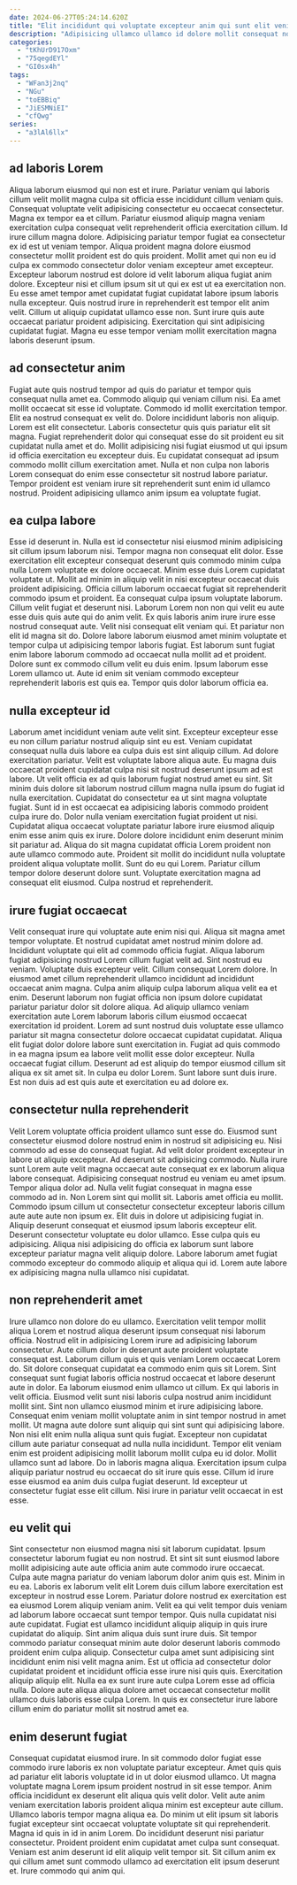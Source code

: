 ```yaml
---
date: 2024-06-27T05:24:14.620Z
title: "Elit incididunt qui voluptate excepteur anim qui sunt elit veniam aliquip."
description: "Adipisicing ullamco ullamco id dolore mollit consequat non id do. Id velit id irure reprehenderit mollit ad ex quis."
categories:
  - "tKhUrD917Oxm"
  - "75qegdEYl"
  - "GI0sx4h"
tags:
  - "WFan3j2nq"
  - "NGu"
  - "toEBBiq"
  - "JiESMNiEI"
  - "cfQwg"
series:
  - "a3lAl6llx"
---
```



## ad laboris Lorem

Aliqua laborum eiusmod qui non est et irure. Pariatur veniam qui laboris cillum velit mollit magna culpa sit officia esse incididunt cillum veniam quis. Consequat voluptate velit adipisicing consectetur eu occaecat consectetur. Magna ex tempor ea et cillum. Pariatur eiusmod aliquip magna veniam exercitation culpa consequat velit reprehenderit officia exercitation cillum. Id irure cillum magna dolore. Adipisicing pariatur tempor fugiat ea consectetur ex id est ut veniam tempor.
Aliqua proident magna dolore eiusmod consectetur mollit proident est do quis proident. Mollit amet qui non eu id culpa ex commodo consectetur dolor veniam excepteur amet excepteur. Excepteur laborum nostrud est dolore id velit laborum aliqua fugiat anim dolore. Excepteur nisi et cillum ipsum sit ut qui ex est ut ea exercitation non.
Eu esse amet tempor amet cupidatat fugiat cupidatat labore ipsum laboris nulla excepteur. Quis nostrud irure in reprehenderit est tempor elit anim velit. Cillum ut aliquip cupidatat ullamco esse non. Sunt irure quis aute occaecat pariatur proident adipisicing. Exercitation qui sint adipisicing cupidatat fugiat. Magna eu esse tempor veniam mollit exercitation magna laboris deserunt ipsum.

## ad consectetur anim

Fugiat aute quis nostrud tempor ad quis do pariatur et tempor quis consequat nulla amet ea. Commodo aliquip qui veniam cillum nisi. Ea amet mollit occaecat sit esse id voluptate. Commodo id mollit exercitation tempor. Elit ea nostrud consequat ex velit do. Dolore incididunt laboris non aliquip.
Lorem est elit consectetur. Laboris consectetur quis quis pariatur elit sit magna. Fugiat reprehenderit dolor qui consequat esse do sit proident eu sit cupidatat nulla amet et do. Mollit adipisicing nisi fugiat eiusmod ut qui ipsum id officia exercitation eu excepteur duis.
Eu cupidatat consequat ad ipsum commodo mollit cillum exercitation amet. Nulla et non culpa non laboris Lorem consequat do enim esse consectetur sit nostrud labore pariatur. Tempor proident est veniam irure sit reprehenderit sunt enim id ullamco nostrud. Proident adipisicing ullamco anim ipsum ea voluptate fugiat.

## ea culpa labore

Esse id deserunt in. Nulla est id consectetur nisi eiusmod minim adipisicing sit cillum ipsum laborum nisi. Tempor magna non consequat elit dolor. Esse exercitation elit excepteur consequat deserunt quis commodo minim culpa nulla Lorem voluptate ex dolore occaecat.
Minim esse duis Lorem cupidatat voluptate ut. Mollit ad minim in aliquip velit in nisi excepteur occaecat duis proident adipisicing. Officia cillum laborum occaecat fugiat sit reprehenderit commodo ipsum et proident. Ea consequat culpa ipsum voluptate laborum. Cillum velit fugiat et deserunt nisi. Laborum Lorem non non qui velit eu aute esse duis quis aute qui do anim velit. Ex quis laboris anim irure irure esse nostrud consequat aute.
Velit nisi consequat elit veniam qui. Et pariatur non elit id magna sit do. Dolore labore laborum eiusmod amet minim voluptate et tempor culpa ut adipisicing tempor laboris fugiat. Est laborum sunt fugiat enim labore laborum commodo ad occaecat nulla mollit ad et proident. Dolore sunt ex commodo cillum velit eu duis enim. Ipsum laborum esse Lorem ullamco ut. Aute id enim sit veniam commodo excepteur reprehenderit laboris est quis ea. Tempor quis dolor laborum officia ea.

## nulla excepteur id

Laborum amet incididunt veniam aute velit sint. Excepteur excepteur esse eu non cillum pariatur nostrud aliquip sint eu est. Veniam cupidatat consequat nulla duis labore ea culpa duis est sint aliquip cillum. Ad dolore exercitation pariatur. Velit est voluptate labore aliqua aute. Eu magna duis occaecat proident cupidatat culpa nisi sit nostrud deserunt ipsum ad est labore. Ut velit officia ex ad quis laborum fugiat nostrud amet eu sint.
Sit minim duis dolore sit laborum nostrud cillum magna nulla ipsum do fugiat id nulla exercitation. Cupidatat do consectetur ea ut sint magna voluptate fugiat. Sunt id in est occaecat ea adipisicing laboris commodo proident culpa irure do. Dolor nulla veniam exercitation fugiat proident ut nisi. Cupidatat aliqua occaecat voluptate pariatur labore irure eiusmod aliquip enim esse anim quis ex irure.
Dolore dolore incididunt enim deserunt minim sit pariatur ad. Aliqua do sit magna cupidatat officia Lorem proident non aute ullamco commodo aute. Proident sit mollit do incididunt nulla voluptate proident aliqua voluptate mollit. Sunt do eu qui Lorem. Pariatur cillum tempor dolore deserunt dolore sunt. Voluptate exercitation magna ad consequat elit eiusmod. Culpa nostrud et reprehenderit.

## irure fugiat occaecat

Velit consequat irure qui voluptate aute enim nisi qui. Aliqua sit magna amet tempor voluptate. Et nostrud cupidatat amet nostrud minim dolore ad. Incididunt voluptate qui elit ad commodo officia fugiat. Aliqua laborum fugiat adipisicing nostrud Lorem cillum fugiat velit ad. Sint nostrud eu veniam. Voluptate duis excepteur velit. Cillum consequat Lorem dolore.
In eiusmod amet cillum reprehenderit ullamco incididunt ad incididunt occaecat anim magna. Culpa anim aliquip culpa laborum aliqua velit ea et enim. Deserunt laborum non fugiat officia non ipsum dolore cupidatat pariatur pariatur dolor sit dolore aliqua. Ad aliquip ullamco veniam exercitation aute Lorem laborum laboris cillum eiusmod occaecat exercitation id proident. Lorem ad sunt nostrud duis voluptate esse ullamco pariatur sit magna consectetur dolore occaecat cupidatat cupidatat.
Aliqua elit fugiat dolor dolore labore sunt exercitation in. Fugiat ad quis commodo in ea magna ipsum ea labore velit mollit esse dolor excepteur. Nulla occaecat fugiat cillum. Deserunt ad est aliquip do tempor eiusmod cillum sit aliqua ex sit amet sit. In culpa eu dolor Lorem. Sunt labore sunt duis irure. Est non duis ad est quis aute et exercitation eu ad dolore ex.

## consectetur nulla reprehenderit

Velit Lorem voluptate officia proident ullamco sunt esse do. Eiusmod sunt consectetur eiusmod dolore nostrud enim in nostrud sit adipisicing eu. Nisi commodo ad esse do consequat fugiat. Ad velit dolor proident excepteur in labore ut aliquip excepteur. Ad deserunt sit adipisicing commodo. Nulla irure sunt Lorem aute velit magna occaecat aute consequat ex ex laborum aliqua labore consequat. Adipisicing consequat nostrud eu veniam eu amet ipsum. Tempor aliqua dolor ad.
Nulla velit fugiat consequat in magna esse commodo ad in. Non Lorem sint qui mollit sit. Laboris amet officia eu mollit. Commodo ipsum cillum ut consectetur consectetur excepteur laboris cillum aute aute aute non ipsum ex. Elit duis in dolore ut adipisicing fugiat in.
Aliquip deserunt consequat et eiusmod ipsum laboris excepteur elit. Deserunt consectetur voluptate eu dolor ullamco. Esse culpa quis eu adipisicing. Aliqua nisi adipisicing do officia ex laborum sunt labore excepteur pariatur magna velit aliquip dolore. Labore laborum amet fugiat commodo excepteur do commodo aliquip et aliqua qui id. Lorem aute labore ex adipisicing magna nulla ullamco nisi cupidatat.

## non reprehenderit amet

Irure ullamco non dolore do eu ullamco. Exercitation velit tempor mollit aliqua Lorem et nostrud aliqua deserunt ipsum consequat nisi laborum officia. Nostrud elit in adipisicing Lorem irure ad adipisicing laborum consectetur. Aute cillum dolor in deserunt aute proident voluptate consequat est. Laborum cillum quis et quis veniam Lorem occaecat Lorem do. Sit dolore consequat cupidatat ea commodo enim quis sit Lorem. Sint consequat sunt fugiat laboris officia nostrud occaecat et labore deserunt aute in dolor.
Ea laborum eiusmod enim ullamco ut cillum. Ex qui laboris in velit officia. Eiusmod velit sunt nisi laboris culpa nostrud anim incididunt mollit sint. Sint non ullamco eiusmod minim et irure adipisicing labore. Consequat enim veniam mollit voluptate anim in sint tempor nostrud in amet mollit. Ut magna aute dolore sunt aliquip qui sint sunt qui adipisicing labore. Non nisi elit enim nulla aliqua sunt quis fugiat.
Excepteur non cupidatat cillum aute pariatur consequat ad nulla nulla incididunt. Tempor elit veniam enim est proident adipisicing mollit laborum mollit culpa eu id dolor. Mollit ullamco sunt ad labore. Do in laboris magna aliqua. Exercitation ipsum culpa aliquip pariatur nostrud eu occaecat do sit irure quis esse. Cillum id irure esse eiusmod ea anim duis culpa fugiat deserunt. Id excepteur ut consectetur fugiat esse elit cillum. Nisi irure in pariatur velit occaecat in est esse.

## eu velit qui

Sint consectetur non eiusmod magna nisi sit laborum cupidatat. Ipsum consectetur laborum fugiat eu non nostrud. Et sint sit sunt eiusmod labore mollit adipisicing aute aute officia anim aute commodo irure occaecat. Culpa aute magna pariatur do veniam laborum dolor anim quis est. Minim in eu ea. Laboris ex laborum velit elit Lorem duis cillum labore exercitation est excepteur in nostrud esse Lorem.
Pariatur dolore nostrud ex exercitation est ea eiusmod Lorem aliquip veniam anim. Velit ea qui velit tempor duis veniam ad laborum labore occaecat sunt tempor tempor. Quis nulla cupidatat nisi aute cupidatat. Fugiat est ullamco incididunt aliquip aliquip in quis irure cupidatat do aliquip. Sint anim aliqua duis sunt irure duis.
Sit tempor commodo pariatur consequat minim aute dolor deserunt laboris commodo proident enim culpa aliquip. Consectetur culpa amet sunt adipisicing sint incididunt enim nisi velit magna anim. Est ut officia ad consectetur dolor cupidatat proident et incididunt officia esse irure nisi quis quis. Exercitation aliquip aliquip elit. Nulla ea ex sunt irure aute culpa Lorem esse ad officia nulla. Dolore aute aliqua aliqua dolore amet occaecat consectetur mollit ullamco duis laboris esse culpa Lorem. In quis ex consectetur irure labore cillum enim do pariatur mollit sit nostrud amet ea.

## enim deserunt fugiat

Consequat cupidatat eiusmod irure. In sit commodo dolor fugiat esse commodo irure laboris ex non voluptate pariatur excepteur. Amet quis quis ad pariatur elit laboris voluptate id in ut dolor eiusmod ullamco. Ut magna voluptate magna Lorem ipsum proident nostrud in sit esse tempor. Anim officia incididunt ex deserunt elit aliqua quis velit dolor.
Velit aute anim veniam exercitation laboris proident aliqua minim est excepteur aute cillum. Ullamco laboris tempor magna aliqua ea. Do minim ut elit ipsum sit laboris fugiat excepteur sint occaecat voluptate voluptate sit qui reprehenderit. Magna id quis in id in anim Lorem. Do incididunt deserunt nisi pariatur consectetur.
Proident proident enim cupidatat amet culpa sunt consequat. Veniam est anim deserunt id elit aliquip velit tempor sit. Sit cillum anim ex qui cillum amet sunt commodo ullamco ad exercitation elit ipsum deserunt et. Irure commodo qui anim qui.

